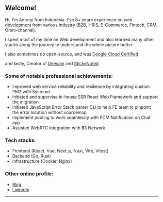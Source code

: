 ## Welcome!

Hi, I'm Antony from Indonesia. I've 8+ years experience on web development from various industry (B2B, HRIS, E-Commerce, Fintech, CRM, Omni-channel).

I spent most of my time on Web development and also learned many other stacks along the journey to understand the whole picture better. 

I also sometimes do open-source, and was [Google Cloud Certified](https://googlecloudcertified.credential.net/profile/18610c1496ce93ad6925d78d20c221a35172dcf6).

and lastly, Creator of [Deesain](https://deesain.netlify.app) and [StickyNoted](https://stickynoted.netlify.app).

### Some of notable professional achievements:

- Improved web service reliability and resilience by integrating custom PM2 with Systemd
- Initiated and supervise in-house SSR React Web Framework and support the migration
- Initiated JavaScript Error Stack parser CLI to help FE team to pinpoint the error location without sourcemap
- Implement pooling to work seamlessly with FCM Notification on Chat app
- Assisted WebRTC integration with B3 Network

### Tech stacks:

- Frontend (React, Vue, Next.js, Nuxt, Vite, Vitest)
- Backend (Go, Rust)
- Infrastructure (Docker, Nginx)

### Other online profile:

- [Blog](https://antonybudianto.com/blog)
- [LinkedIn](https://www.linkedin.com/in/antonybudianto/)

___
